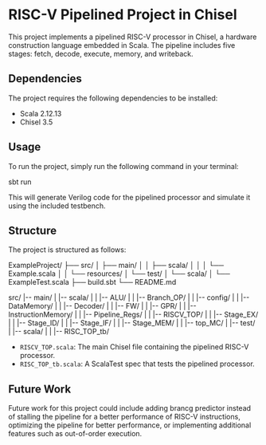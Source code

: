 # RISC-V Pipelined Project in Chisel

This project implements a pipelined RISC-V processor in Chisel, a hardware construction language embedded in Scala. The pipeline includes five stages: fetch, decode, execute, memory, and writeback.

## Dependencies

The project requires the following dependencies to be installed:

- Scala 2.12.13
- Chisel 3.5

## Usage

To run the project, simply run the following command in your terminal:

sbt run


This will generate Verilog code for the pipelined processor and simulate it using the included testbench.

## Structure

The project is structured as follows:

ExampleProject/
├── src/
│   ├── main/
│   │   ├── scala/
│   │   │   └── Example.scala
│   │   └── resources/
│   └── test/
│       └── scala/
│           └── ExampleTest.scala
├── build.sbt
└── README.md


src/
|-- main/
|   |-- scala/
|   |   |-- ALU/
|   |   |-- Branch_OP/
|   |   |-- config/
|   |   |-- DataMemory/
|   |   |-- Decoder/
|   |   |-- FW/
|   |   |-- GPR/
|   |   |-- InstructionMemory/
|   |   |-- Pipeline_Regs/
|   |   |-- RISCV_TOP/
|   |   |-- Stage_EX/
|   |   |-- Stage_ID/
|   |   |-- Stage_IF/
|   |   |-- Stage_MEM/
|   |   |-- top_MC/
|
|-- test/
|   |-- scala/
|   |   |-- RISC_TOP_tb/


- `RISCV_TOP.scala`: The main Chisel file containing the pipelined RISC-V processor.
- `RISC_TOP_tb.scala`: A ScalaTest spec that tests the pipelined processor.

## Future Work

Future work for this project could include adding brancg predictor instead of stalling the pipeline for a better performance of RISC-V instructions, optimizing the pipeline for better performance, or implementing additional features such as out-of-order execution. 

